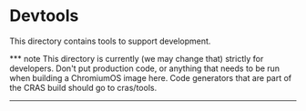 # Devtools

This directory contains tools to support development.

*** note
This directory is currently (we may change that) strictly for developers.
Don't put production code, or anything that needs to be run when building
a ChromiumOS image here.
Code generators that are part of the CRAS build should go to cras/tools.
***
